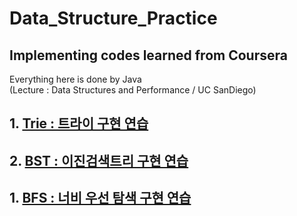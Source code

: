 # Data_Structure_Practice
## Implementing codes learned from Coursera   
Everything here is done by Java   
(Lecture : Data Structures and Performance / UC SanDiego)   
## 1. [Trie : 트라이 구현 연습](https://github.com/junu0516/Data_Structure/tree/main/Trie)   
## 2. [BST : 이진검색트리 구현 연습](https://github.com/junu0516/Data_Structure/tree/main/Trie)   
## 1. [BFS : 너비 우선 탐색 구현 연습](https://github.com/junu0516/Data_Structure/tree/main/Trie)   


